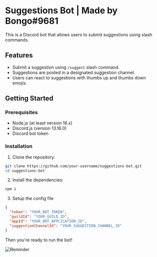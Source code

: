 # Suggestions Bot | Made by Bongo#9681

This is a Discord bot that allows users to submit suggestions using slash commands.

## Features

- Submit a suggestion using `/suggest` slash command.
- Suggestions are posted in a designated suggestion channel.
- Users can react to suggestions with thumbs up and thumbs down emojis.

## Getting Started

### Prerequisites

- Node.js (at least version 16.x)
- Discord.js (version 13.16.0)
- Discord bot token

### Installation

1. Clone the repository:

```bash
git clone https://github.com/your-username/suggestions-bot.git
cd suggestions-bot
```
2. Install the dependencies:

```bash
npm i
```

3. Setup the config file

```json
{
  "token": "YOUR_BOT_TOKEN",
  "guildId": "YOUR_GUILD_ID",
  "appId": "YOUR_BOT_APPLICATION_ID",
  "suggestionChannelId": "YOUR_SUGGESTION_CHANNEL_ID"
}
```
Then you're ready to run the bot!

![Reminder](https://media.discordapp.net/attachments/1116769511262138417/1134891584840794223/Screenshot_2023-07-29_115312.png?width=1440&height=630)
